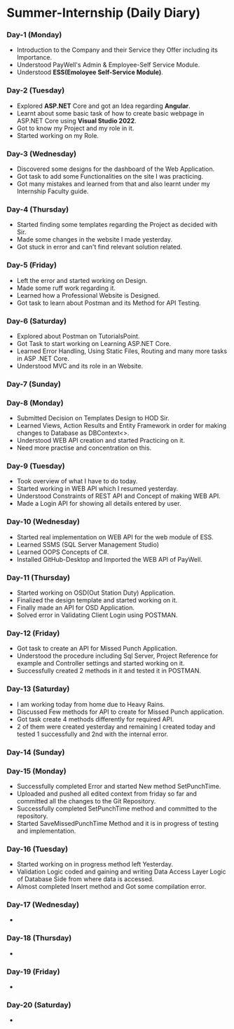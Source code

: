 # Summer-Internship (Daily Diary)
### Day-1 (Monday)
- Introduction to the Company and their Service they Offer including its Importance.
- Understood PayWell's Admin & Employee-Self Service Module.
- Understood **ESS(Emoloyee Self-Service Module)**.

### Day-2 (Tuesday)
- Explored **ASP.NET** Core and got an Idea regarding **Angular**.
- Learnt about some basic task of how to create basic webpage in ASP.NET Core using **Visual Studio 2022**.
- Got to know my Project and my role in it. 
- Started working on my Role.

### Day-3 (Wednesday)
- Discovered some designs for the dashboard of the Web Application.
- Got task to add some Functionalities on the site I was practicing.
- Got many mistakes and learned from that and also learnt under my Internship Faculty guide.

### Day-4 (Thursday)
- Started finding some templates regarding the Project as decided with Sir.
- Made some changes in the website I made yesterday.
- Got stuck in error and can't find relevant solution related.

### Day-5 (Friday)
- Left the error and started working on Design.
- Made some ruff work regarding it. 
- Learned how a Professional Website is Designed.
- Got task to learn about Postman and its Method for API Testing.

### Day-6 (Saturday)
- Explored about Postman on TutorialsPoint.
- Got Task to start working on Learning ASP.NET Core.
- Learned Error Handling, Using Static Files, Routing and many more tasks in ASP .NET Core.
- Understood MVC and its role in an Website.

### Day-7 (Sunday)
### Day-8 (Monday)
- Submitted Decision on Templates Design to HOD Sir.
- Learned Views, Action Results and Entity Framework in order for making changes to Database as DBContext<>.
- Understood WEB API creation and started Practicing on it.
- Need more practise and concentration on this.

### Day-9 (Tuesday)
- Took overview of what I have to do today.
- Started working in WEB API which I resumed yesterday.
- Understood Constraints of REST API and Concept of making WEB API.
- Made a Login API for showing all details entered by user.

### Day-10 (Wednesday)
- Started real implementation on WEB API for the web module of ESS.
- Learned SSMS (SQL Server Management Studio)
- Learned OOPS Concepts of C#.
- Installed GitHub-Desktop and Imported the WEB API of PayWell.

### Day-11 (Thursday)
- Started working on OSD(Out Station Duty) Application.
- Finalized the design template and started working on it.
- Finally made an API for OSD Application.
- Solved error in Validating Client Login using POSTMAN.

### Day-12 (Friday)
- Got task to create an API for Missed Punch Application.
- Understood the procedure including Sql Server, Project Reference for example and Controller settings and started working on it. 
- Successfully created 2 methods in it and tested it in POSTMAN.

### Day-13 (Saturday)
- I am working today from home due to Heavy Rains.
- Discussed Few methods for API to create for Missed Punch application.
- Got task create 4 methods differently for required API.
- 2 of them were created yesterday and remaining I created today and tested 1 successfully and 2nd with the internal error.

### Day-14 (Sunday)
### Day-15 (Monday)
- Successfully completed Error and started New method SetPunchTime.
- Uploaded and pushed all edited context from friday so far and committed all the changes to the Git Repository.
- Successfully completed SetPunchTime method and committed to the repository.
- Started SaveMissedPunchTime Method and it is in progress of testing and implementation.
### Day-16 (Tuesday)
- Started working on in progress method left Yesterday.
- Validation Logic coded and gaining and writing Data Access Layer Logic of Database Side from where data is accessed.
- Almost completed Insert method and Got some compilation error.

### Day-17 (Wednesday)
- 
### Day-18 (Thursday)
- 
### Day-19 (Friday)
- 
### Day-20 (Saturday)
- 